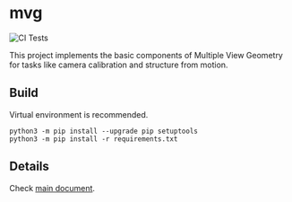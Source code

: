 # mvg

![CI Tests](https://github.com/kunlin596/mvg/actions/workflows/ci.yml/badge.svg)

This project implements the basic components of Multiple View Geometry for tasks like camera calibration and structure from motion.

## Build
Virtual environment is recommended.

```shell
python3 -m pip install --upgrade pip setuptools
python3 -m pip install -r requirements.txt
```

## Details
Check [main document](./docs/main.md).
